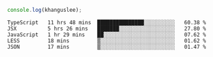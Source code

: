 ```js
console.log(khanguslee);
```

<!--START_SECTION:waka-->
```text
TypeScript   11 hrs 48 mins  ███████████████░░░░░░░░░░   60.38 % 
JSX          5 hrs 26 mins   ███████░░░░░░░░░░░░░░░░░░   27.80 % 
JavaScript   1 hr 29 mins    ██░░░░░░░░░░░░░░░░░░░░░░░   07.62 % 
LESS         18 mins         ▒░░░░░░░░░░░░░░░░░░░░░░░░   01.62 % 
JSON         17 mins         ▒░░░░░░░░░░░░░░░░░░░░░░░░   01.47 % 
```
<!--END_SECTION:waka-->

<!--
**khanguslee/khanguslee** is a ✨ _special_ ✨ repository because its `README.md` (this file) appears on your GitHub profile.

Here are some ideas to get you started:

- 🔭 I’m currently working on ...
- 🌱 I’m currently learning ...
- 👯 I’m looking to collaborate on ...
- 🤔 I’m looking for help with ...
- 💬 Ask me about ...
- 📫 How to reach me: ...
- 😄 Pronouns: ...
- ⚡ Fun fact: ...
-->
